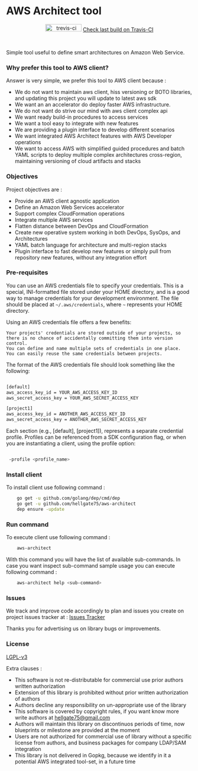 # AWS Architect tool
<p align="center"><img src="https://travis-ci.org/hellgate75/aws-architect.svg?branch=master" alt="trevis-ci" width="98" height="20" />&nbsp;<a href="https://travis-ci.org/hellgate75/aws-architect">Check last build on Travis-CI</a></p><br/>

Simple tool useful to define smart architectures on Amazon Web Service.


### Why prefer this tool to AWS client?

Answer is very simple, we prefer this tool to AWS client because :

* We do not want to maintain aws client, hiss versioning or BOTO libraries, and updating this project you will update to latest aws sdk
* We want an an accelerator do deploy faster AWS infrastructure.
* We do not want do strive our mind with aws client complex api
* We want ready build-in procedures to access services
* We want a tool easy to integrate with new features
* We are providing a plugin interface to develop different scenarios
* We want integrated AWS Architect features with AWS Developer operations
* We want to access AWS with simplified guided procedures and batch YAML scripts to deploy multiple complex architectures cross-region, maintaining versioning of cloud artifacts and stacks


### Objectives

Project objectives are :

* Provide an AWS client agnostic application
* Define an Amazon Web Services accelerator
* Support complex CloudFormation operations
* Integrate multiple AWS services
* Flatten distance between DevOps and CloudFormation
* Create new operative system working in both DevOps, SysOps, and Architectures
* YAML batch language for architecture and multi-region stacks
* Plugin interface to fast develop new features or simply pull from repository new features, without any integration effort


### Pre-requisites

You can use an AWS credentials file to specify your credentials. This is a special, INI-formatted file stored under your HOME directory, and is a good way to manage credentials for your development environment. The file should be placed at `~/.aws/credentials`, where `~` represents your HOME directory.

Using an AWS credentials file offers a few benefits:

    Your projects' credentials are stored outside of your projects, so there is no chance of accidentally committing them into version control.
    You can define and name multiple sets of credentials in one place.
    You can easily reuse the same credentials between projects.

The format of the AWS credentials file should look something like the following:
```bash

[default]
aws_access_key_id = YOUR_AWS_ACCESS_KEY_ID
aws_secret_access_key = YOUR_AWS_SECRET_ACCESS_KEY

[project1]
aws_access_key_id = ANOTHER_AWS_ACCESS_KEY_ID
aws_secret_access_key = ANOTHER_AWS_SECRET_ACCESS_KEY

```

Each section (e.g., [default], [project1]), represents a separate credential profile. Profiles can be referenced from a SDK configuration flag, or when you are instantiating a client, using the profile option:

```bash

 -profile <profile_name>

```


### Install client

To install client use following command :

```bash
    go get -u github.com/golang/dep/cmd/dep
    go get -u github.com/hellgate75/aws-architect
    dep ensure -update
```


### Run command

To execute client use following command :

```bash
    aws-architect
```

With this command you will have the list of available sub-commands. In case you want inspect sub-command sample usage you can execute following command :

 ```bash
     aws-architect help <sub-command> 
 ```


### Issues

We track and improve code accordingly to plan and issues you create on project issues tracker at :
[Issues Tracker](https://github.com/hellgate75/aws-architect/issues)


Thanks you for advertising us on library bugs or improvements.


### License

[LGPL-v3](/LICENSE)

Extra clauses :

* This software is not re-distributable for commercial use prior authors written authorization 
* Extension of this library is prohibited without prior written authorization of authors
* Authors decline any responsibility on un-appropriate use of the library
* This software is covered by copyright rules, if you want know more write authors at hellgate75@gmail.com
* Authors will maintain this library on discontinuos periods of time, now blueprints or milestone are provided at the moment
* Users are not authorized for commercial use of library without a specific license from authors, and business packages for company LDAP/SAM integration
* This library is not delivered in Gopkg, because we identify in it a potential AWS integrated tool-set, in a future time
